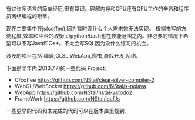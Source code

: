 有过许多语言的简单经历,很有常识。理解内存和CPU还有GPU工作的辛苦和程序员网络编程的艰辛。

现在主要集中在js(coffee),因为暂时没什么个人需求她无法实现。
根据书写的方便程度,效率和平台的权衡,c/python/bash也在技能范围之内。非必要的情况下希望可以不写Java和C++。不太会写SQL因为没什么练习的机会。

涉及的项目包括 编译,GLSL,WebApp,爬虫,游戏开发,网络.

下面是半年内(2013.7.7)的一些代码
Project:

* C/coffee https://github.com/NStal/clear-silver-compiler-2
* WebGL/WebSocket https://github.com/NStal/x-nolava
* WebApp https://github.com/NStal/nstal-yatodo2
* FrameWork https://github.com/NStal/leafJs


一些更早的代码和未完成的代码可以在版本库里找到.
